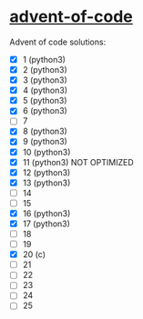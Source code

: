 # [advent-of-code](http://adventofcode.com/)
Advent of code solutions:

- [x] 1 (python3)
- [x] 2 (python3)
- [x] 3 (python3)
- [x] 4 (python3)
- [x] 5 (python3)
- [x] 6 (python3)
- [ ] 7
- [x] 8 (python3)
- [x] 9 (python3)
- [x] 10 (python3)
- [x] 11 (python3) NOT OPTIMIZED
- [x] 12 (python3)
- [x] 13 (python3)
- [ ] 14
- [ ] 15
- [x] 16 (python3)
- [x] 17 (python3)
- [ ] 18
- [ ] 19
- [x] 20 (c)
- [ ] 21
- [ ] 22
- [ ] 23
- [ ] 24
- [ ] 25
